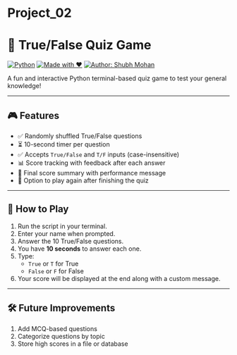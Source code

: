 # Project_02
# 🧠 True/False Quiz Game

[![Python](https://img.shields.io/badge/Python-3.11-blue?logo=python&logoColor=white)](https://www.python.org/)
[![Made with ❤️](https://img.shields.io/badge/Made%20with-%E2%9D%A4-red)](https://github.com/shubhmohan)
[![Author: Shubh Mohan](https://img.shields.io/badge/Author-Shubh%20Mohan-blueviolet)](https://github.com/shubhmohan)

A fun and interactive Python terminal-based quiz game to test your general knowledge!

---

## 🎮 Features

- ✅ Randomly shuffled True/False questions
- ⏳ 10-second timer per question
- ✅ Accepts `True/False` and `T/F` inputs (case-insensitive)
- 📊 Score tracking with feedback after each answer
- 🧮 Final score summary with performance message
- 🔁 Option to play again after finishing the quiz

---

## 📝 How to Play

1. Run the script in your terminal.
2. Enter your name when prompted.
3. Answer the 10 True/False questions.
4. You have **10 seconds** to answer each one.
5. Type:
   - `True` or `T` for True
   - `False` or `F` for False
6. Your score will be displayed at the end along with a custom message.

---

## 🛠️ Future Improvements

1. Add MCQ-based questions
2. Categorize questions by topic
3. Store high scores in a file or database
